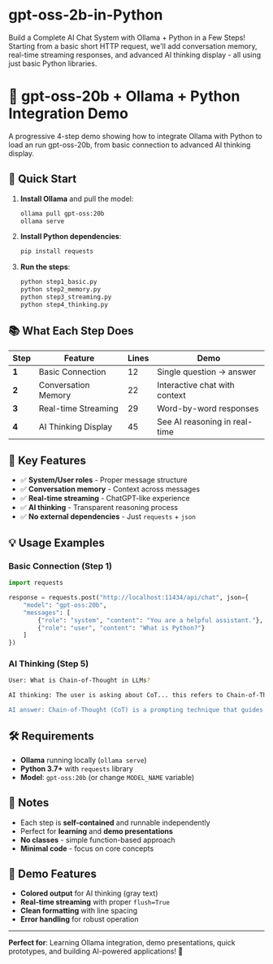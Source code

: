 # gpt-oss-2b-in-Python
Build a Complete AI Chat System with Ollama + Python in a Few Steps! Starting from a basic short HTTP request, we'll add conversation memory, real-time streaming responses, and advanced AI thinking display - all using just basic Python libraries. 

# 🤖 gpt-oss-20b + Ollama + Python Integration Demo

A progressive 4-step demo showing how to integrate Ollama with Python to load an run gpt-oss-20b, from basic connection to advanced AI thinking display.

## 🚀 Quick Start

1. **Install Ollama** and pull the model:
   ```bash
   ollama pull gpt-oss:20b
   ollama serve
   ```

2. **Install Python dependencies**:
   ```bash
   pip install requests
   ```

3. **Run the steps**:
   ```bash
   python step1_basic.py
   python step2_memory.py
   python step3_streaming.py
   python step4_thinking.py
   ```

## 📚 What Each Step Does

| Step | Feature | Lines | Demo |
|------|---------|-------|------|
| **1** | Basic Connection | 12 | Single question → answer |
| **2** | Conversation Memory | 22 | Interactive chat with context |
| **3** | Real-time Streaming | 29 | Word-by-word responses |
| **4** | AI Thinking Display | 45 | See AI reasoning in real-time |

## 🎯 Key Features

- ✅ **System/User roles** - Proper message structure
- ✅ **Conversation memory** - Context across messages  
- ✅ **Real-time streaming** - ChatGPT-like experience
- ✅ **AI thinking** - Transparent reasoning process
- ✅ **No external dependencies** - Just `requests` + `json`

## 💡 Usage Examples

### Basic Connection (Step 1)
```python
import requests

response = requests.post("http://localhost:11434/api/chat", json={
    "model": "gpt-oss:20b",
    "messages": [
        {"role": "system", "content": "You are a helpful assistant."},
        {"role": "user", "content": "What is Python?"}
    ]
})
```

### AI Thinking (Step 5)
```bash
User: What is Chain-of-Thought in LLMs?

AI thinking: The user is asking about CoT... this refers to Chain-of-Thought prompting... it's a technique that helps LLMs reason step by step...

AI answer: Chain-of-Thought (CoT) is a prompting technique that guides LLMs to show their reasoning steps before providing a final answer.
```

## 🛠️ Requirements

- **Ollama** running locally (`ollama serve`)
- **Python 3.7+** with `requests` library
- **Model**: `gpt-oss:20b` (or change `MODEL_NAME` variable)

## 📝 Notes

- Each step is **self-contained** and runnable independently
- Perfect for **learning** and **demo presentations**
- **No classes** - simple function-based approach
- **Minimal code** - focus on core concepts

## 🎨 Demo Features

- **Colored output** for AI thinking (gray text)
- **Real-time streaming** with proper `flush=True`
- **Clean formatting** with line spacing
- **Error handling** for robust operation

---

**Perfect for**: Learning Ollama integration, demo presentations, quick prototypes, and building AI-powered applications! 🚀
